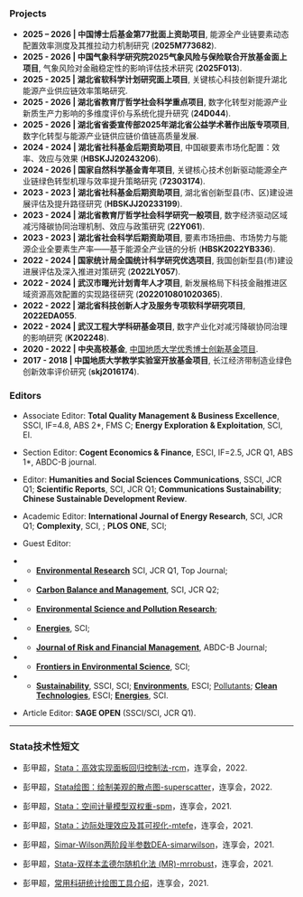 ### **Projects**  
- **2025 – 2026 | 中国博士后基金第77批面上资助项目**, 能源全产业链要素动态配置效率测度及其推拉动力机制研究 (**2025M773682**).
- **2025 - 2026 | 中国气象科学研究院2025气象风险与保险联合开放基金面上项目**, 气象风险对金融稳定性的影响评估技术研究 (**2025F013**).
- **2025 - 2025 | 湖北省软科学计划研究面上项目**, 关键核心科技创新提升湖北能源产业供应链效率策略研究.
- **2025 - 2026 | 湖北省教育厅哲学社会科学重点项目**, 数字化转型对能源产业新质生产力影响的多维度评价与系统化提升研究 (**24D044**).
- **2025 - 2026 | 湖北省省委宣传部2025年湖北省公益学术著作出版专项项目**, 数字化转型与能源产业链供应链价值链高质量发展.
- **2024 - 2024 | 湖北省社科基金后期资助项目**, 中国碳要素市场化配置：效率、效应与效果 (**HBSKJJ20243206**).
- **2024 - 2026 | 国家自然科学基金青年项目**, 关键核心技术创新驱动能源全产业链绿色转型机理与效率提升策略研究 (**72303174**).
- **2023 - 2023 | 湖北省社科基金后期资助项目**, 湖北省创新型县(市、区)建设进展评估及提升路径研究 (**HBSKJJ20233199**).
- **2023 - 2024 | 湖北省教育厅哲学社会科学研究一般项目**, 数字经济驱动区域减污降碳协同治理机制、效应与政策研究 (**22Y061**).
- **2023 - 2023 | 湖北省社会科学后期资助项目**, 要素市场扭曲、市场势力与能源企业全要素生产率——基于能源全产业链的分析 (**HBSK2022YB336**).
- **2022 - 2024 | 国家统计局全国统计科学研究优选项目**, 我国创新型县(市)建设进展评估及深入推进对策研究 (**2022LY057**).
- **2022 - 2024 | 武汉市曙光计划青年人才项目**, 新发展格局下科技金融推进区域资源高效配置的实现路径研究 (**2022010801020365**).
- **2022 - 2022 | 湖北省科技创新人才及服务专项软科学研究项目**, **2022EDA055**.
- **2022 - 2024 | 武汉工程大学科研基金项目**, 数字产业化对减污降碳协同治理的影响研究 (**K202248**).
- **2020 - 2022 | 中央高校基金**, [中国地质大学优秀博士创新基金项目](http://graduate.cug.edu.cn/info/1084/8764.htm).
- **2017 - 2018 | 中国地质大学教学实验室开放基金项目**, 长江经济带制造业绿色创新效率评价研究 (**skj2016174**).


### **Editors** 
- Associate Editor: **Total Quality Management & Business Excellence**, SSCI, IF=4.8, ABS 2*, FMS C; **Energy Exploration & Exploitation**, SCI, EI.
  
- Section Editor: **Cogent Economics & Finance**, ESCI, IF=2.5, JCR Q1, ABS 1*, ABDC-B journal.	

- Editor: **Humanities and Social Sciences Communications**, SSCI, JCR Q1; **Scientific Reports**, SCI, JCR Q1; **Communications Sustainability**; **Chinese Sustainable Development Review**.

- Academic Editor: **International Journal of Energy Research**, SCI, JCR Q1; **Complexity**, SCI, ; **PLOS ONE**, SCI;

- Guest Editor: 
- - [**Environmental Research**](https://www.sciencedirect.com/special-issue/10THBZ35FJW) SCI, JCR Q1, Top Journal;
- - [**Carbon Balance and Management**](https://cbmjournal.biomedcentral.com/), SCI, JCR Q2;
- - [**Environmental Science and Pollution Research**](https://link.springer.com/journal/11356/volumes-and-issues/31-25); 
- - [**Energies**](https://www.mdpi.com/journal/energies/special_issues/supply_and_value_chain_in_energy_industry), SCI; 
- - [**Journal of Risk and Financial Management**](https://www.mdpi.com/journal/jrfm/special_issues/Q8W050Q155), ABDC-B Journal; 
- - [**Frontiers in Environmental Science**](https://www.frontiersin.org/research-topics/65552/advancing-carbon-reduction-and-pollution-control-policies-management-theoretical-application-and-future-impacts), SCI; 
- - [**Sustainability**](https://www.mdpi.com/topics/8GZYT90184), SSCI, SCI; [**Environments**](https://www.mdpi.com/topics/8GZYT90184), ESCI; [Pollutants](https://www.mdpi.com/topics/8GZYT90184); [**Clean Technologies**](https://www.mdpi.com/topics/8GZYT90184), ESCI; [**Energies**](https://www.mdpi.com/topics/8GZYT90184), SCI.

- Article Editor: **SAGE OPEN** (SSCI/SCI, JCR Q1).

---

### **Stata技术性短文**  
- 彭甲超，[Stata：高效实现面板回归控制法-rcm](https://mp.weixin.qq.com/s/FyJpZLoeKvo1o7L1QzmvXg)，连享会，2022.

- 彭甲超，[Stata绘图：绘制美观的散点图-superscatter](https://mp.weixin.qq.com/s/VzL2xQQvnjCVgXhXnZpVjw)，连享会，2022.

- 彭甲超，[Stata：空间计量模型双权重-spm](https://mp.weixin.qq.com/s/SocRlWLfXnKQg14MUfZLhg)，连享会，2021.

- 彭甲超，[Stata：边际处理效应及其可视化-mtefe](https://mp.weixin.qq.com/s/-YKk1h6wf56DUx1nOxBTRw)，连享会，2021.

- 彭甲超，[Simar-Wilson两阶段半参数DEA-simarwilson](https://mp.weixin.qq.com/s/-pq7ocbRABdb9BfYLPgWmyQ)，连享会，2021.

- 彭甲超，[Stata-双样本孟德尔随机化法 (MR)-mrrobust](https://mp.weixin.qq.com/s/K-2tlWKuagIs0oQkM1M7Bw)，连享会，2021.

- 彭甲超，[常用科研统计绘图工具介绍](https://mp.weixin.qq.com/s/8np55aNhxtGqZ1YhU7S5ZQ)，连享会，2021.
